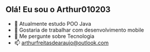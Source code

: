 ## Olá! Eu sou o Arthur010203

- 🌱 Atualmente estudo POO Java 
- 👯 Gostaria de trabalhar com desenvolvimento mobile 
- 💬 Me pergunte sobre Tecnologia
- 📫 arthurfreitasdearaujo@outlook.com 
 

